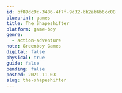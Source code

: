 ```yaml
---
id: bf89dc9c-3486-4f7f-9d32-bb2ab6b6cc08
blueprint: games
title: The Shapeshifter
platform: game-boy
genre:
  - action-adventure
note: Greenboy Games
digital: false
physical: true
guide: false
pending: false
posted: 2021-11-03
slug: the-shapeshifter
---
```

